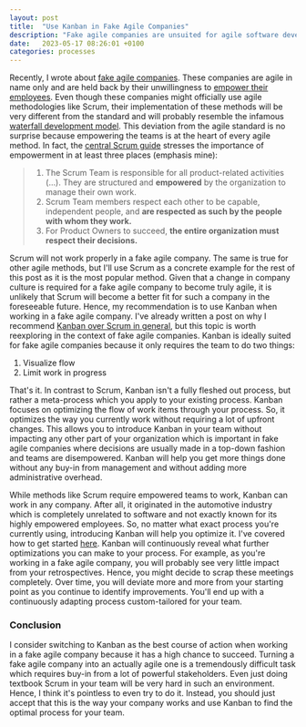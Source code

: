 ```yaml
---
layout: post
title:  "Use Kanban in Fake Agile Companies"
description: "Fake agile companies are unsuited for agile software development techniques like Scrum. Kanban is a better choice for them as it requires less empowerment."
date:   2023-05-17 08:26:01 +0100
categories: processes
---
```

Recently, I wrote about [fake agile companies](https://thinkingsideways.net/processes/fake-agile-companies.html). These companies are agile in name only and are held back by their unwillingness to [empower their employees](https://thinkingsideways.net/processes/subsidiarity.html). Even though these companies might officially use agile methodologies like Scrum, their implementation of these methods will be very different from the standard and will probably resemble the infamous [waterfall development model](https://en.wikipedia.org/wiki/Waterfall_model). This deviation from the agile standard is no surprise because empowering the teams is at the heart of every agile method. In fact, the [central Scrum guide](https://scrumguides.org/index.html) stresses the importance of empowerment in at least three places (emphasis  mine):
> 1. The Scrum Team is responsible for all product-related activities (...). They are structured and **empowered** by the organization to manage their own work.
> 2. Scrum Team members respect each other to be capable, independent people, and **are respected as such by the people with whom they work.** 
> 3. For Product Owners to succeed, **the entire organization must respect their decisions.** 

Scrum will not work properly in a fake agile company. The same is true for other agile methods, but I'll use Scrum as a concrete example for the rest of this post as it is the most popular method. Given that a change in company culture is required for a fake agile company to become truly agile, it is unlikely that Scrum will become a better fit for such a company in the foreseeable future. Hence, my recommendation is to use Kanban when working in a fake agile company. I've already written a post on why I recommend [Kanban over Scrum in general](https://thinkingsideways.net/processes/kanban.html), but this topic is worth reexploring in the context of fake agile companies. Kanban is ideally suited for fake agile companies because it only requires the team to do two things:
1. Visualize flow
2. Limit work in progress

That's it. In contrast to Scrum, Kanban isn't a fully fleshed out process, but rather a meta-process which you apply to your existing process. Kanban focuses on optimizing the flow of work items through your process. So, it optimizes the way you currently work without requiring a lot of upfront changes. This allows you to introduce Kanban in your team without impacting any other part of your organization which is important in fake agile companies where decisions are usually made in a top-down fashion and teams are disempowered. Kanban will help you get more things done without any buy-in from management and without adding more administrative overhead. 

While methods like Scrum require empowered teams to work, Kanban can work in any company. After all, it originated in the automotive industry which is completely unrelated to software and not exactly known for its highly empowered employees. So, no matter what exact process you're currently using, introducing Kanban will help you optimize it. I've covered how to get started [here](https://thinkingsideways.net/processes/kanban.html). Kanban will continuously reveal what further optimizations you can make to your process. For example, as you're working in a fake agile company, you will probably see very little impact from your retrospectives. Hence, you might decide to scrap these meetings completely. Over time, you will deviate more and more from your starting point as you continue to identify improvements. You'll end up with a continuously adapting process custom-tailored for your team.

### Conclusion
I consider switching to Kanban as the best course of action when working in a fake agile company because it has a high chance to succeed. Turning a fake agile company into an actually agile one is a tremendously difficult task which requires buy-in from a lot of powerful stakeholders. Even just doing textbook Scrum in your team will be very hard in such an environment. Hence, I think it's pointless to even try to do it. Instead, you should just accept that this is the way your company works and use Kanban to find the optimal process for your team.
